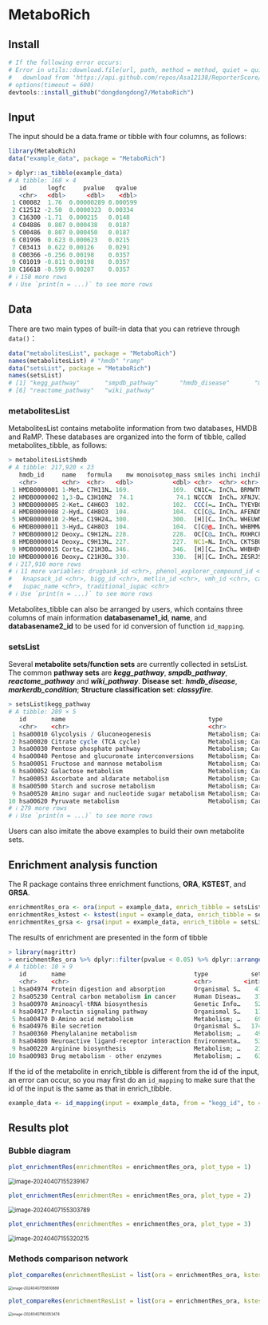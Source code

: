 # MetaboRich

## Install

```R
# If the following error occurs:
# Error in utils::download.file(url, path, method = method, quiet = quiet,  : 
#   download from 'https://api.github.com/repos/Asa12138/ReporterScore/tarball/HEAD' failed
# options(timeout = 600)
devtools::install_github("dongdongdong7/MetaboRich")
```

## Input

The input should be a data.frame or tibble with four columns, as follows:

```R
library(MetaboRich)
data("example_data", package = "MetaboRich")
```

```R
> dplyr::as_tibble(example_data)
# A tibble: 168 × 4
   id      logfc     pvalue   qvalue
   <chr>   <dbl>      <dbl>    <dbl>
 1 C00082  1.76  0.00000289 0.000599
 2 C12512 -2.50  0.0000323  0.00334 
 3 C16300 -1.71  0.000215   0.0148  
 4 C04886  0.807 0.000438   0.0187  
 5 C00486  0.807 0.000450   0.0187  
 6 C01996  0.623 0.000623   0.0215  
 7 C03413  0.622 0.00126    0.0291  
 8 C00366 -0.256 0.00198    0.0357  
 9 C01019 -0.811 0.00198    0.0357  
10 C16618 -0.599 0.00207    0.0357  
# ℹ 158 more rows
# ℹ Use `print(n = ...)` to see more rows
```

## Data

There are two main types of built-in data that you can retrieve through ```data()```：

```R
data("metabolitesList", package = "MetaboRich")
names(metabolitesList) # "hmdb" "ramp"
data("setsList", package = "MetaboRich")
names(setsList)
# [1] "kegg_pathway"       "smpdb_pathway"      "hmdb_disease"       "markerdb_condition" "classyfire"       
# [6] "reactome_pathway"   "wiki_pathway" 
```

### metabolitesList

MetabolitesList contains metabolite information from two databases, HMDB and RaMP. These databases are organized into the form of tibble, called metabolites_tibble, as follows:

```R
> metabolitesList$hmdb
# A tibble: 217,920 × 23
   hmdb_id     name   formula    mw monoisotop_mass smiles inchi inchikey foodb_id kegg_id chemspider_id chebi_id
   <chr>       <chr>  <chr>   <dbl>           <dbl> <chr>  <chr> <chr>    <chr>    <chr>   <chr>         <chr>   
 1 HMDB0000001 1-Met… C7H11N… 169.            169.  CN1C=… InCh… BRMWTNU… FDB0935… C01152  83153         50599   
 2 HMDB0000002 1,3-D… C3H10N2  74.1            74.1 NCCCN  InCh… XFNJVJP… FDB0052… C00986  415           15725   
 3 HMDB0000005 2-Ket… C4H6O3  102.            102.  CCC(=… InCh… TYEYBOS… FDB0303… C00109  57            30831   
 4 HMDB0000008 2-Hyd… C4H8O3  104.            104.  CC[C@… InCh… AFENDNX… FDB0218… C05984  389701        50613   
 5 HMDB0000010 2-Met… C19H24… 300.            300.  [H][C… InCh… WHEUWNK… FDB0218… C05299  389515        1189    
 6 HMDB0000011 3-Hyd… C4H8O3  104.            104.  C[C@@… InCh… WHBMMWS… FDB0218… C01089  83181         17066   
 7 HMDB0000012 Deoxy… C9H12N… 228.            228.  OC[C@… InCh… MXHRCPN… FDB0218… C00526  13118         16450   
 8 HMDB0000014 Deoxy… C9H13N… 227.            227.  NC1=N… InCh… CKTSBUT… FDB0218… C00881  13117         15698   
 9 HMDB0000015 Corte… C21H30… 346.            346.  [H][C… InCh… WHBHBVV… FDB0218… C05488  389582        28324   
10 HMDB0000016 Deoxy… C21H30… 330.            330.  [H][C… InCh… ZESRJSP… FDB0064… C03205  5932          16973   
# ℹ 217,910 more rows
# ℹ 11 more variables: drugbank_id <chr>, phenol_explorer_compound_id <chr>, wikipedia_id <chr>,
#   knapsack_id <chr>, bigg_id <chr>, metlin_id <chr>, vmh_id <chr>, cas_id <chr>, synonyms <list>,
#   iupac_name <chr>, traditional_iupac <chr>
# ℹ Use `print(n = ...)` to see more rows
```

Metabolites_tibble can also be arranged by users, which contains three columns of main information **databasename1_id**, **name**, and **databasename2_id** to be used for id conversion of function ```id_mapping```.

### setsList

Several **metabolite sets/function sets** are currently collected in setsList. The common **pathway sets** are ***kegg_pathway***, ***smpdb_pathway***, ***reactome_pathway*** and ***wiki_pathway***. **Disease set**: ***hmdb_disease***, ***markerdb_condition***; **Structure classification set**: ***classyfire***.

```R
> setsList$kegg_pathway
# A tibble: 289 × 5
   id       name                                        type                         metabolites metabolites_name
   <chr>    <chr>                                       <chr>                        <list>      <list>          
 1 hsa00010 Glycolysis / Gluconeogenesis                Metabolism; Carbohydrate me… <chr [31]>  <chr [31]>      
 2 hsa00020 Citrate cycle (TCA cycle)                   Metabolism; Carbohydrate me… <chr [20]>  <chr [20]>      
 3 hsa00030 Pentose phosphate pathway                   Metabolism; Carbohydrate me… <chr [37]>  <chr [37]>      
 4 hsa00040 Pentose and glucuronate interconversions    Metabolism; Carbohydrate me… <chr [59]>  <chr [59]>      
 5 hsa00051 Fructose and mannose metabolism             Metabolism; Carbohydrate me… <chr [55]>  <chr [55]>      
 6 hsa00052 Galactose metabolism                        Metabolism; Carbohydrate me… <chr [46]>  <chr [46]>      
 7 hsa00053 Ascorbate and aldarate metabolism           Metabolism; Carbohydrate me… <chr [57]>  <chr [57]>      
 8 hsa00500 Starch and sucrose metabolism               Metabolism; Carbohydrate me… <chr [37]>  <chr [37]>      
 9 hsa00520 Amino sugar and nucleotide sugar metabolism Metabolism; Carbohydrate me… <chr [118]> <chr [118]>     
10 hsa00620 Pyruvate metabolism                         Metabolism; Carbohydrate me… <chr [32]>  <chr [32]>      
# ℹ 279 more rows
# ℹ Use `print(n = ...)` to see more rows
```

Users can also imitate the above examples to build their own metabolite sets.

## Enrichment analysis function

The R package contains three enrichment functions, **ORA**, **KSTEST**, and **GRSA**.

```R
enrichmentRes_ora <- ora(input = example_data, enrich_tibble = setsList$kegg_pathway, enrich_type = "all", N_type = "database", adjust = "fdr", thread = 2)
enrichmentRes_kstest <- kstest(input = example_data, enrich_tibble = setsList$kegg_pathway, adjust = "fdr", thread = 2)
enrichmentRes_grsa <- grsa(input = example_data, enrich_tibble = setsList$kegg_pathway, adjust = "fdr", thread = 2)
```

The results of enrichment are presented in the form of tibble

```R
> library(magrittr)
> enrichmentRes_ora %>% dplyr::filter(pvalue < 0.05) %>% dplyr::arrange(pvalue)
# A tibble: 10 × 9
   id       name                                    type            set inset insetIDs direaction  pvalue  qvalue
   <chr>    <chr>                                   <chr>         <int> <int> <chr>         <dbl>   <dbl>   <dbl>
 1 hsa04974 Protein digestion and absorption        Organismal S…    47     6 C00082;…      0.515 2.48e-5 0.00716
 2 hsa05230 Central carbon metabolism in cancer     Human Diseas…    37     5 C00082;…      0.611 9.48e-5 0.0137 
 3 hsa00970 Aminoacyl-tRNA biosynthesis             Genetic Info…    52     5 C00082;…      0.451 4.89e-4 0.0471 
 4 hsa04917 Prolactin signaling pathway             Organismal S…    11     2 C00082;…      1     8.43e-3 0.609  
 5 hsa00470 D-Amino acid metabolism                 Metabolism; …    69     4 C00739;…      0     1.17e-2 0.674  
 6 hsa04976 Bile secretion                          Organismal S…   174     6 C00486;…      0.654 2.36e-2 1      
 7 hsa00360 Phenylalanine metabolism                Metabolism; …    49     3 C00082;…      0.841 2.49e-2 1      
 8 hsa04080 Neuroactive ligand-receptor interaction Environmenta…    53     3 C01996;…      0.690 3.06e-2 1      
 9 hsa00220 Arginine biosynthesis                   Metabolism; …    23     2 C00049;…      0     3.52e-2 1      
10 hsa00983 Drug metabolism - other enzymes         Metabolism; …    63     3 C16618;…      0     4.74e-2 1      
```

If the id of the metabolite in enrich_tibble is different from the id of the input, an error can occur, so you may first do an ```id_mapping``` to make sure that the id of the input is the same as that in enrich_tibble.

```R
example_data <- id_mapping(input = example_data, from = "kegg_id", to = "hmdb_id", metabolites_tibble = metabolitesList$hmdb)
```

## Results plot

### Bubble diagram

```R
plot_enrichmentRes(enrichmentRes = enrichmentRes_ora, plot_type = 1)
```

<img src=".\assets\image-20240407155239167.png" alt="image-20240407155239167" style="zoom:80%;" />

```R
plot_enrichmentRes(enrichmentRes = enrichmentRes_ora, plot_type = 2)
```

<img src=".\assets\image-20240407155303789.png" alt="image-20240407155303789" style="zoom:80%;" />

```R
plot_enrichmentRes(enrichmentRes = enrichmentRes_ora, plot_type = 3)
```

<img src=".\assets\image-20240407155320215.png" alt="image-20240407155320215" style="zoom:80%;" />

### Methods comparison network

```R
plot_compareRes(enrichmentResList = list(ora = enrichmentRes_ora, kstest = enrichmentRes_kstest, grsa = enrichmentRes_grsa), plot_type = 1)
```

<img src=".\assets\image-20240407155610689.png" alt="image-20240407155610689" style="zoom: 50%;" />

```R
plot_compareRes(enrichmentResList = list(ora = enrichmentRes_ora, kstest = enrichmentRes_kstest, grsa = enrichmentRes_grsa), plot_type = 2)
```

<img src=".\assets\image-20240407163053474.png" alt="image-20240407163053474" style="zoom:50%;" />



